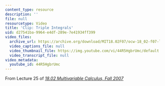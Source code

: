 ```yaml
---
content_type: resource
description: ''
file: null
resourcetype: Video
title: 'Clip: Triple Integrals'
uid: d27541ba-9964-e4df-289e-7e41934ff399
video_files:
  archive_url: https://archive.org/download/MIT18.02F07/ocw-18_02-f07-lec25_300k.mp4
  video_captions_file: null
  video_thumbnail_file: https://img.youtube.com/vi/44R5HgbrUmc/default.jpg
  video_transcript_file: null
video_metadata:
  youtube_id: 44R5HgbrUmc
---
```


From Lecture 25 of [_18.02 Multivariable Calculus, Fall 2007_](/courses/18-02-multivariable-calculus-fall-2007/video_galleries/video-lectures)